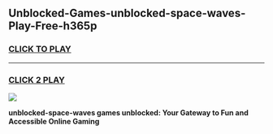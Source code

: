 
## Unblocked-Games-unblocked-space-waves-Play-Free-h365p
<h3>
<a href="https://premium76.site?title=unblocked-space-waves&ref=23A">CLICK TO PLAY</a></h3>
<hr>

<h3>
<a href="https://premium76.site?title=unblocked-space-waves&ref=23A">CLICK 2 PLAY</a>
  
</h3>

<a href="https://premium76.site?title=unblocked-space-waves&ref=23A"><img src="https://clearcache.store/games.png"></a>


**unblocked-space-waves games unblocked: Your Gateway to Fun and Accessible Online Gaming**
